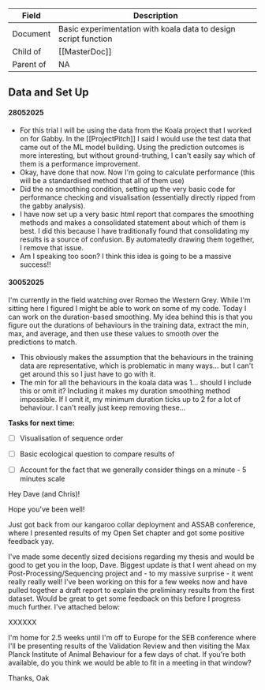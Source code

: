 | Field     | Description                                                     |
| --------- | --------------------------------------------------------------- |
| Document  | Basic experimentation with koala data to design script function |
| Child of  | [[MasterDoc]]                                                   |
| Parent of | NA                                                              |
## Data and Set Up
#### 28052025
- For this trial I will be using the data from the Koala project that I worked on for Gabby. In the [[ProjectPitch]] I said I would use the test data that came out of the ML model building. Using the prediction outcomes is more interesting, but without ground-truthing, I can't easily say which of them is a performance improvement.
- Okay, have done that now. Now I'm going to calculate performance (this will be a standardised method that all of them use)
- Did the no smoothing condition, setting up the very basic code for performance checking and visualisation (essentially directly ripped from the gabby analysis). 
- I have now set up a very basic html report that compares the smoothing methods and makes a consolidated statement about which of them is best. I did this because I have traditionally found that consolidating my results is a source of confusion. By automatedly drawing them together, I remove that issue.
- Am I speaking too soon? I think this idea is going to be a massive success!!
#### 30052025
I'm currently in the field watching over Romeo the Western Grey. While I'm sitting here I figured I might be able to work on some of my code. Today I can work on the duration-based smoothing. My idea behind this is that you figure out the durations of behaviours in the training data, extract the min, max, and average, and then use these values to smooth over the predictions to match.
- This obviously makes the assumption that the behaviours in the training data are representative, which is problematic in many ways... but I can't get around this so I just have to go with it.
- The min for all the behaviours in the koala data was 1... should I include this or omit it? Including it makes my duration smoothing method impossible. If I omit it, my minimum duration ticks up to 2 for a lot of behaviour. I can't really just keep removing these...



**Tasks for next time:**
- [ ] Visualisation of sequence order
- [ ] Basic ecological question to compare results of
- [ ] Account for the fact that we generally consider things on a minute - 5 minutes scale












Hey Dave (and Chris)!

Hope you've been well!

Just got back from our kangaroo collar deployment and ASSAB conference, where I presented results of my Open Set chapter and got some positive feedback yay.

I've made some decently sized decisions regarding my thesis and would be good to get you in the loop, Dave. Biggest update is that I went ahead on my Post-Processing/Sequencing project and - to my massive surprise - it went really really well! I've been working on this for a few weeks now and have pulled together a draft report to explain the preliminary results from the first dataset. Would be great to get some feedback on this before I progress much further. I've attached below:

XXXXXX

I'm home for 2.5 weeks until I'm off to Europe for the SEB conference where I'll be presenting results of the Validation Review and then visiting the Max Planck Institute of Animal Behaviour for a few days of chat. If you're both available, do you think we would be able to fit in a meeting in that window?

Thanks,
Oak